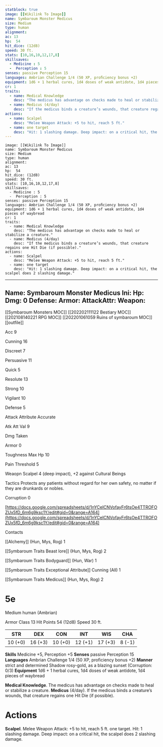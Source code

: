 ```yaml
---
statblock: true
image: [[Wikilink To Image]]
name: Symbaroum Monster Medicus
size: Medium
type: human
alignment:
ac: 13
hp:  54
hit_dice: (12d8)
speed: 30 ft.
stats: [10,16,10,12,17,8]
skillsaves:
  - Medicine : 5
  -  Perception : 5
senses: passive Perception 15
languages: Ambrian Challenge 1/4 (50 XP, proﬁciency bonus +2)
equipment: 1d6 + 1 herbal cures, 1d4 doses of weak antidote, 1d4 pieces of waybread
cr: 1
traits:
  - name: Medical Knowledge
    desc: "The medicus has advantage on checks made to heal or stabilize a creature."
  - name: Medicus (4/day)
    desc: "If the medicus binds a creature’s wounds, that creature regains one Hit Die (if possible)."
actions:
  - name: Scalpel
    desc: "Melee Weapon Attack: +5 to hit, reach 5 ft."
  - name: one target
    desc: "Hit: 1 slashing damage. Deep impact: on a critical hit, the scalpel does 2 slashing damage."
---
```

```statblock
image: [[Wikilink To Image]]
name: Symbaroum Monster Medicus
size: Medium
type: human
alignment:
ac: 13
hp:  54
hit_dice: (12d8)
speed: 30 ft.
stats: [10,16,10,12,17,8]
skillsaves:
  - Medicine : 5
  -  Perception : 5
senses: passive Perception 15
languages: Ambrian Challenge 1/4 (50 XP, proﬁciency bonus +2)
equipment: 1d6 + 1 herbal cures, 1d4 doses of weak antidote, 1d4 pieces of waybread
cr: 1
traits:
  - name: Medical Knowledge
    desc: "The medicus has advantage on checks made to heal or stabilize a creature."
  - name: Medicus (4/day)
    desc: "If the medicus binds a creature’s wounds, that creature regains one Hit Die (if possible)."
actions:
  - name: Scalpel
    desc: "Melee Weapon Attack: +5 to hit, reach 5 ft."
  - name: one target
    desc: "Hit: 1 slashing damage. Deep impact: on a critical hit, the scalpel does 2 slashing damage."
```
---
Name: Symbaroum Monster Medicus
Ini: 
Hp: 
Dmg: 0
Defense: 
Armor: 
AttackAttr: 
Weapon: 
---
[[Symbaroum Monsters MOC]]
[[202202111122 Bestiary MOC]]
[[202108140221 RPG MOC]]
[[202201061059 Ruins of symbaroum MOC]]
[[outfile]]


Acc 9

Cunning 16

Discreet 7

Persuasive 11

Quick 5

Resolute 13

Strong 10

Vigilant 10

Defense 5

Attack Attribute Accurate

Atk Att Val 9

Dmg Taken

Armor 0

Toughness Max Hp 10

Pain Threshold 5

Weaopn Scalpel 4 (deep impact), +2 against Cultural Beings

Tactics Protects any patients without regard for her own safety, no matter if they are drunkards or nobles.

Corruption 0

[https://docs.google.com/spreadsheets/d/1nYCeICNVofayFr6tsOe4TTROFOZUx5fD_6m6g9ksc1Y/edit#gid=0&range=A164](https://docs.google.com/spreadsheets/d/1nYCeICNVofayFr6tsOe4TTROFOZUx5fD_6m6g9ksc1Y/edit#gid=0&range=A164)

Contacts

[[Alchemy]] (Hun, Mys, Rog) 1

[[Symbaroum Traits Beast lore]] (Hun, Mys, Rog) 2

[[Symbaroum Traits Bodyguard]] (Hun, War) 1

[[Symbaroum Traits Exceptional Attribute]] Cunning (All) 1



[[Symbaroum Traits Medicus]] (Hun, Mys, Rog) 2

# 5e

Medium human (Ambrian)


Armor Class 13 
Hit Points 54 (12d8) 
Speed 30 ft.

| STR     | DEX     | CON     | INT     | WIS     | CHA    |
| ------- | ------- | ------- | ------- | ------- | ------ |
| 10 (+0) | 16 (+3) | 10 (+0) | 12 (+1) | 17 (+3) | 8 (-1) |




**Skills** Medicine +5, Perception +5 
**Senses** passive Perception 15 **Languages** Ambrian Challenge 1/4 (50 XP, proﬁciency bonus +2) 
**Manner** strict and determined Shadow rosy-gold, as a blazing sunset
(Corruption: 0/3) 
**Equipment** 1d6 + 1 herbal cures, 1d4 doses of weak antidote, 1d4 pieces of waybread

**Medical Knowledge**. The medicus has advantage on checks made to heal or stabilize a creature. 
**Medicus** (4/day). If the medicus binds a creature’s wounds, that creature regains one Hit Die (if possible).

# Actions

**Scalpel**. Melee Weapon Attack: +5 to hit, reach 5 ft.
one target. Hit: 1 slashing damage. Deep impact: on a critical hit, the scalpel does 2 slashing damage.

